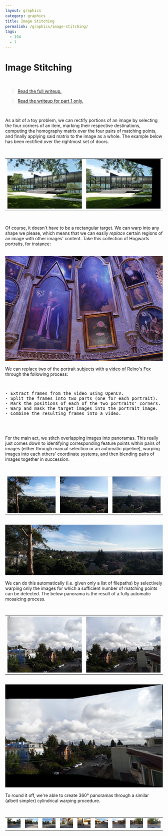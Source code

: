 ```yaml
---
layout: graphics
category: graphics
title: Image Stitching
permalink: /graphics/image-stitching/
tags:
  - 194
  - 7
---
```


# Image Stitching

<br />

> [Read the full writeup.](/graphics/1947)

> [Read the writeup for part 1 only.](/graphics/1947a)

<br />

As a bit of a toy problem, we can rectify portions of an image by selecting the four corners of an item, marking their respective destinations, computing the homography matrix over the four pairs of matching points, and finally applying said matrix to the image as a whole. The example below has been rectified over the rightmost set of doors.

<br />

<table><tr>
    <td style="text-align: center" width="50%">
        <img src="/images/library.jpg" data-action="zoom" />
    </td>
    <td style="text-align: center" width="50%">
        <img src="/images/library_rectified.jpg" data-action="zoom" />
    </td>
</tr></table>

<br />

Of course, it doesn't have to be a rectangular target. We can warp into any shape we please, which means that we can easily <em>replace</em> certain regions of an image with other images' content. Take this collection of Hogwarts portraits, for instance:

<br />

<img src="/images/headmasters.jpg" data-action="zoom" />

<br />

We can replace two of the portrait subjects with [a video of Relno's Fox](https://www.youtube.com/watch?v=pixf8d_Od7M) through the following process:

<br />

<pre>
- Extract frames from the video using OpenCV.<br />
- Split the frames into two parts (one for each portrait).<br />
- Mark the positions of each of the two portraits' corners.<br />
- Warp and mask the target images into the portrait image.<br />
- Combine the resulting frames into a video.
</pre>

<br />

<img class="gfyitem" data-id="CarefreeGentleBonobo" />

<br />

For the main act, we stitch overlapping images into panoramas. This really just comes down to identifying corresponding feature points within pairs of images (either through manual selection or an automatic pipeline), warping images into each others' coordinate systems, and then blending pairs of images together in succession.

<br />

<table><tr>
    <td style="text-align: center" width="33.33%">
        <img src="/graphics/1947/images/indian1.jpg" data-action="zoom" />
    </td>
    <td style="text-align: center" width="33.33%">
        <img src="/graphics/1947/images/indian2.jpg" data-action="zoom" />
    </td>
    <td style="text-align: center" width="33.33%">
        <img src="/graphics/1947/images/indian3.jpg" data-action="zoom" />
    </td>
</tr></table>

<br />

<img src="/graphics/1947/images/indian_auto_cropped.jpg" data-action="zoom" />

<br />

We can do this automatically (i.e. given only a list of filepaths) by selectively warping only the images for which a sufficient number of matching points can be detected. The below panorama is the result of a fully automatic mosaicing process.

<br />

<table><tr>
    <td style="text-align: center" width="50%">
        <img src="/images/rain1.jpg" data-action="zoom" />
    </td>
    <td style="text-align: center" width="50%">
        <img src="/images/rain2.jpg" data-action="zoom" />
    </td>
</tr></table>

<br />

<img src="/graphics/1947/images/panorama0.jpg" data-action="zoom" />

<br />

To round it off, we're able to create 360&deg; panoramas through a similar (albeit simpler) cylindrical warping procedure.

<br />

<table><tr>
    <td style="text-align: center" width="11.11%">
        <img src="/images/almond1.jpg" data-action="zoom" />
    </td>
    <td style="text-align: center" width="11.11%">
        <img src="/images/almond2.jpg" data-action="zoom" />
    </td>
    <td style="text-align: center" width="11.11%">
        <img src="/images/almond3.jpg" data-action="zoom" />
    </td>
    <td style="text-align: center" width="11.11%">
        <img src="/images/almond4.jpg" data-action="zoom" />
    </td>
    <td style="text-align: center" width="11.11%">
        <img src="/images/almond5.jpg" data-action="zoom" />
    </td>
    <td style="text-align: center" width="11.11%">
        <img src="/images/almond6.jpg" data-action="zoom" />
    </td>
    <td style="text-align: center" width="11.11%">
        <img src="/images/almond7.jpg" data-action="zoom" />
    </td>
    <td style="text-align: center" width="11.11%">
        <img src="/images/almond8.jpg" data-action="zoom" />
    </td>
    <td style="text-align: center" width="11.11%">
        <img src="/images/almond9.jpg" data-action="zoom" />
    </td>
</tr></table>

<br />

<link rel="stylesheet" href="https://cdn.pannellum.org/2.3/pannellum.css" />
<script type="text/javascript" src="https://cdn.pannellum.org/2.3/pannellum.js"></script>
<style>
    #almond-panorama { width: 99.5%; height: 220px; }
    pre {
        overflow-x: auto;
        white-space: pre-wrap;
        white-space: -moz-pre-wrap !important;
        word-wrap: break-word;
        white-space : normal;
    }
</style>
<div id="almond-panorama"></div>
<script>
pannellum.viewer('almond-panorama', {
    "type": "equirectangular",
    "minPitch": 0,
    "maxPitch": 0,
    "vaov": 60,
    "showZoomCtrl": false,
    "keyboardZoom": false,
    "mouseZoom": false,
    "showFullscreenCtrl": false,
    "panorama": "https://i.imgur.com/G8CX9lq.jpg"
});
</script>

<!-- Extra scripts -->
<script type="text/javascript" src="https://assets.gfycat.com/gfycat.js"></script>

